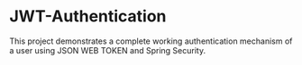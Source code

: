 # JWT-Authentication
This project demonstrates a complete working authentication mechanism of a user using JSON WEB TOKEN and Spring Security.
